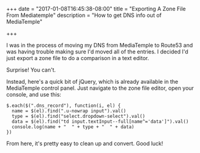 +++
date = "2017-01-08T16:45:38-08:00"
title = "Exporting A Zone File From Mediatemple"
description = "How to get DNS info out of MediaTemple"

+++

I was in the process of moving my DNS from MediaTemple to Route53 and was having trouble making sure I'd moved all of the entries. I decided I'd just export a zone file to do a comparison in a text editor.

Surprise! You can't.

Instead, here's a quick bit of jQuery, which is already available in the MediaTemple control panel. Just navigate to the zone file editor, open your console, and use this:

```
$.each($(".dns_record"), function(i, el) {
  name = $(el).find(".u-nowrap input").val()
  type = $(el).find("select.dropdown-select").val()
  data = $(el).find("td input.textInput--full[name^='data']").val()
  console.log(name + "  " + type + "  " + data)
})
```

From here, it's pretty easy to clean up and convert. Good luck!
